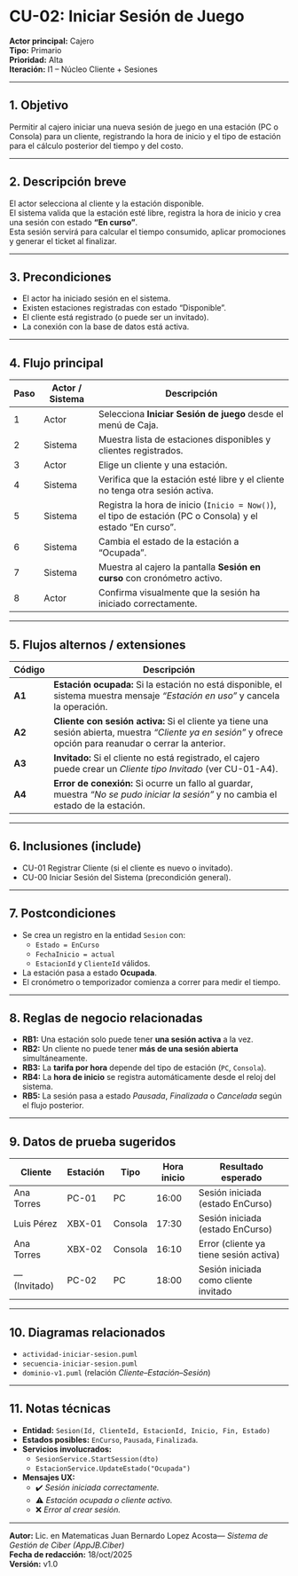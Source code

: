 # CU-02: Iniciar Sesión de Juego

**Actor principal:** Cajero  
**Tipo:** Primario  
**Prioridad:** Alta  
**Iteración:** I1 – Núcleo Cliente + Sesiones  

---

## 1. Objetivo
Permitir al cajero iniciar una nueva sesión de juego en una estación (PC o Consola) para un cliente, registrando la hora de inicio y el tipo de estación para el cálculo posterior del tiempo y del costo.

---

## 2. Descripción breve
El actor selecciona al cliente y la estación disponible.  
El sistema valida que la estación esté libre, registra la hora de inicio y crea una sesión con estado **“En curso”**.  
Esta sesión servirá para calcular el tiempo consumido, aplicar promociones y generar el ticket al finalizar.

---

## 3. Precondiciones
- El actor ha iniciado sesión en el sistema.  
- Existen estaciones registradas con estado “Disponible”.  
- El cliente está registrado (o puede ser un invitado).  
- La conexión con la base de datos está activa.

---

## 4. Flujo principal

| Paso | Actor / Sistema | Descripción |
|------|------------------|--------------|
| 1 | Actor | Selecciona **Iniciar Sesión de juego** desde el menú de Caja. |
| 2 | Sistema | Muestra lista de estaciones disponibles y clientes registrados. |
| 3 | Actor | Elige un cliente y una estación. |
| 4 | Sistema | Verifica que la estación esté libre y el cliente no tenga otra sesión activa. |
| 5 | Sistema | Registra la hora de inicio (`Inicio = Now()`), el tipo de estación (PC o Consola) y el estado “En curso”. |
| 6 | Sistema | Cambia el estado de la estación a “Ocupada”. |
| 7 | Sistema | Muestra al cajero la pantalla **Sesión en curso** con cronómetro activo. |
| 8 | Actor | Confirma visualmente que la sesión ha iniciado correctamente. |

---

## 5. Flujos alternos / extensiones

| Código | Descripción |
|---------|--------------|
| **A1** | **Estación ocupada:** Si la estación no está disponible, el sistema muestra mensaje *“Estación en uso”* y cancela la operación. |
| **A2** | **Cliente con sesión activa:** Si el cliente ya tiene una sesión abierta, muestra *“Cliente ya en sesión”* y ofrece opción para reanudar o cerrar la anterior. |
| **A3** | **Invitado:** Si el cliente no está registrado, el cajero puede crear un *Cliente tipo Invitado* (ver CU-01-A4). |
| **A4** | **Error de conexión:** Si ocurre un fallo al guardar, muestra *“No se pudo iniciar la sesión”* y no cambia el estado de la estación. |

---

## 6. Inclusiones (include)
- CU-01 Registrar Cliente (si el cliente es nuevo o invitado).  
- CU-00 Iniciar Sesión del Sistema (precondición general).  

---

## 7. Postcondiciones
- Se crea un registro en la entidad `Sesion` con:
  - `Estado = EnCurso`
  - `FechaInicio = actual`
  - `EstacionId` y `ClienteId` válidos.  
- La estación pasa a estado **Ocupada**.  
- El cronómetro o temporizador comienza a correr para medir el tiempo.  

---

## 8. Reglas de negocio relacionadas
- **RB1:** Una estación solo puede tener **una sesión activa** a la vez.  
- **RB2:** Un cliente no puede tener **más de una sesión abierta** simultáneamente.  
- **RB3:** La **tarifa por hora** depende del tipo de estación (`PC`, `Consola`).  
- **RB4:** La **hora de inicio** se registra automáticamente desde el reloj del sistema.  
- **RB5:** La sesión pasa a estado *Pausada*, *Finalizada* o *Cancelada* según el flujo posterior.  

---

## 9. Datos de prueba sugeridos

| Cliente | Estación | Tipo | Hora inicio | Resultado esperado |
|----------|-----------|------|-------------|--------------------|
| Ana Torres | PC-01 | PC | 16:00 | Sesión iniciada (estado EnCurso) |
| Luis Pérez | XBX-01 | Consola | 17:30 | Sesión iniciada (estado EnCurso) |
| Ana Torres | XBX-02 | Consola | 16:10 | Error (cliente ya tiene sesión activa) |
| — (Invitado) | PC-02 | PC | 18:00 | Sesión iniciada como cliente invitado |

---

## 10. Diagramas relacionados
- `actividad-iniciar-sesion.puml`  
- `secuencia-iniciar-sesion.puml`  
- `dominio-v1.puml` (relación *Cliente–Estación–Sesión*)  

---

## 11. Notas técnicas
- **Entidad:** `Sesion(Id, ClienteId, EstacionId, Inicio, Fin, Estado)`  
- **Estados posibles:** `EnCurso`, `Pausada`, `Finalizada`.  
- **Servicios involucrados:**  
  - `SesionService.StartSession(dto)`  
  - `EstacionService.UpdateEstado("Ocupada")`  
- **Mensajes UX:**  
  - ✔️ *Sesión iniciada correctamente.*  
  - ⚠️ *Estación ocupada o cliente activo.*  
  - ❌ *Error al crear sesión.*

---

**Autor:** Lic. en Matematicas Juan Bernardo Lopez Acosta— *Sistema de Gestión de Ciber (AppJB.Ciber)*  
**Fecha de redacción:** 18/oct/2025  
**Versión:** v1.0  

